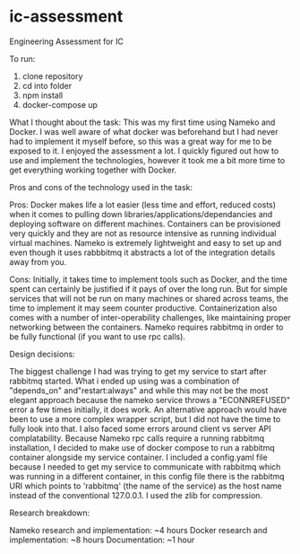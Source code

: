 # ic-assessment
Engineering Assessment for IC

To run:
1. clone repository
2. cd into folder
3. npm install
4. docker-compose up

What I thought about the task:
This was my first time using Nameko and Docker. I was well aware of what docker was beforehand but I had never had to implement it myself before, so this was a great way for me to be exposed to it. I enjoyed the assessment a lot. I quickly figured out how to use and implement the technologies, however it took me a bit more time to get everything working together with Docker.

Pros and cons of the technology used in the task:

Pros:
Docker makes life a lot easier (less time and effort, reduced costs) when it comes to pulling down libraries/applications/dependancies and deploying software on different machines.
Containers can be provisioned very quickly and they are not as resource intensive as running individual virtual machines.
Nameko is extremely lightweight and easy to set up and even though it uses rabbbitmq it abstracts a lot of the integration details away from you.

Cons:
Initially, it takes time to implement tools such as Docker, and the time spent can certainly be justified if it pays of over the long run. But for simple services that will not be run on many machines or shared across teams, the time to implement it may seem counter productive. Containerization also comes with a number of inter-operability challenges, like maintaining proper networking between the containers.
Nameko requires rabbitmq in order to be fully functional (if you want to use rpc calls).


Design decisions:

The biggest challenge I had was trying to get my service to start after rabbitmq started.
What i ended up using was a combination of "depends_on" and"restart:always" and while this may not be the most elegant approach because the nameko service throws a "ECONNREFUSED" error a few times initially, it does work. An alternative approach would have been to use a more complex wrapper script, but I did not have the time to fully look into that. I also faced some errors around client vs server API complatability. Because Nameko rpc calls require a running rabbitmq installation, I decided to make use of docker compose to run a rabbitmq container alongside my service container. I included a config.yaml file because I needed to get my service to communicate with rabbitmq  which was running in a different container, in this config file there is the rabbitmq URI which points to 'rabbitmq' (the name of the service) as the host name instead of the conventional 127.0.0.1. I used the zlib for compression.


Research breakdown:

Nameko research and implementation: ~4 hours
Docker research and implementation: ~8 hours
Documentation: ~1 hour

